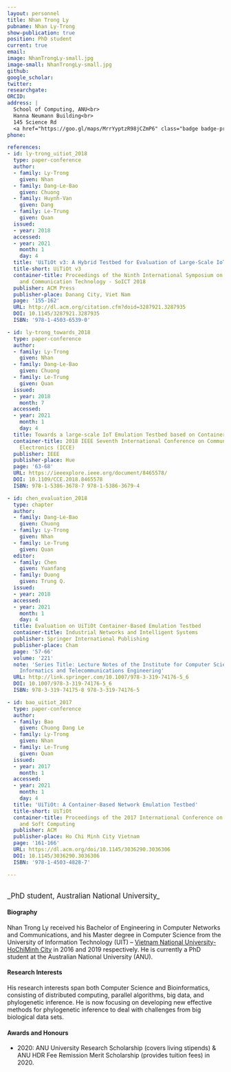 ```yaml
---
layout: personnel
title: Nhan Trong Ly
pubname: Nhan Ly-Trong
show-publication: true
position: PhD student
current: true
email: 
image: NhanTrongLy-small.jpg
image-small: NhanTrongLy-small.jpg
github:
google_scholar: 
twitter: 
researchgate: 
ORCID: 
address: |
  School of Computing, ANU<br>
  Hanna Neumann Building<br>
  145 Science Rd
  <a href="https://goo.gl/maps/MrrYyptzR98jCZmP6" class="badge badge-primary"><i class="fa fa-map-marker"></i> map</a><br>
phone: 

references:
- id: ly-trong_uitiot_2018
  type: paper-conference
  author:
  - family: Ly-Trong
    given: Nhan
  - family: Dang-Le-Bao
    given: Chuong
  - family: Huynh-Van
    given: Dang
  - family: Le-Trung
    given: Quan
  issued:
  - year: 2018
  accessed:
  - year: 2021
    month: 1
    day: 4
  title: 'UiTiOt v3: A Hybrid Testbed for Evaluation of Large-Scale IoT Networks'
  title-short: UiTiOt v3
  container-title: Proceedings of the Ninth International Symposium on Information
    and Communication Technology - SoICT 2018
  publisher: ACM Press
  publisher-place: Danang City, Viet Nam
  page: '155-162'
  URL: http://dl.acm.org/citation.cfm?doid=3287921.3287935
  DOI: 10.1145/3287921.3287935
  ISBN: '978-1-4503-6539-0'

- id: ly-trong_towards_2018
  type: paper-conference
  author:
  - family: Ly-Trong
    given: Nhan
  - family: Dang-Le-Bao
    given: Chuong
  - family: Le-Trung
    given: Quan
  issued:
  - year: 2018
    month: 7
  accessed:
  - year: 2021
    month: 1
    day: 4
  title: Towards a large-scale IoT Emulation Testbed based on Container Technology
  container-title: 2018 IEEE Seventh International Conference on Communications and
    Electronics (ICCE)
  publisher: IEEE
  publisher-place: Hue
  page: '63-68'
  URL: https://ieeexplore.ieee.org/document/8465578/
  DOI: 10.1109/CCE.2018.8465578
  ISBN: 978-1-5386-3678-7 978-1-5386-3679-4

- id: chen_evaluation_2018
  type: chapter
  author:
  - family: Dang-Le-Bao
    given: Chuong
  - family: Ly-Trong
    given: Nhan
  - family: Le-Trung
    given: Quan
  editor:
  - family: Chen
    given: Yuanfang
  - family: Duong
    given: Trung Q.
  issued:
  - year: 2018
  accessed:
  - year: 2021
    month: 1
    day: 4
  title: Evaluation on UiTiOt Container-Based Emulation Testbed
  container-title: Industrial Networks and Intelligent Systems
  publisher: Springer International Publishing
  publisher-place: Cham
  page: '57-66'
  volume: '221'
  note: 'Series Title: Lecture Notes of the Institute for Computer Sciences, Social
    Informatics and Telecommunications Engineering'
  URL: http://link.springer.com/10.1007/978-3-319-74176-5_6
  DOI: 10.1007/978-3-319-74176-5_6
  ISBN: 978-3-319-74175-8 978-3-319-74176-5

- id: bao_uitiot_2017
  type: paper-conference
  author:
  - family: Bao
    given: Chuong Dang Le
  - family: Ly-Trong
    given: Nhan
  - family: Le-Trung
    given: Quan
  issued:
  - year: 2017
    month: 1
  accessed:
  - year: 2021
    month: 1
    day: 4
  title: 'UiTiOt: A Container-Based Network Emulation Testbed'
  title-short: UiTiOt
  container-title: Proceedings of the 2017 International Conference on Machine Learning
    and Soft Computing
  publisher: ACM
  publisher-place: Ho Chi Minh City Vietnam
  page: '161-166'
  URL: https://dl.acm.org/doi/10.1145/3036290.3036306
  DOI: 10.1145/3036290.3036306
  ISBN: '978-1-4503-4828-7'

---
```


<br>
<big>_PhD student, Australian National University_</big>


#### Biography

Nhan Trong Ly received his Bachelor of Engineering in Computer Networks and Communications, and his Master degree in Computer Science from the University of Information Technology (UIT) – [Vietnam National University-HoChiMinh City](https://vnuhcm.edu.vn) in 2016 and 2019 respectively.  He is currently a PhD student at the Australian National University (ANU).

#### Research Interests

His research interests span both Computer Science and Bioinformatics, consisting of distributed computing, parallel algorithms, big data, and phylogenetic inference. He is now focusing on developing new effective methods for phylogenetic inference to deal with challenges from big biological data sets.

#### Awards and Honours

* 2020: ANU University Research Scholarship (covers living stipends) & ANU HDR Fee Remission Merit Scholarship (provides tuition fees) in 2020.

